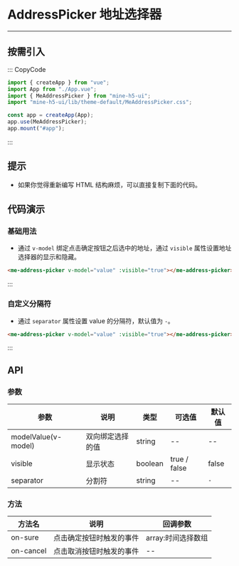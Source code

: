 # AddressPicker 地址选择器

---

## 按需引入

::: CopyCode

```JavaScript
import { createApp } from "vue";
import App from "./App.vue";
import { MeAddressPicker } from "mine-h5-ui";
import "mine-h5-ui/lib/theme-default/MeAddressPicker.css";

const app = createApp(App);
app.use(MeAddressPicker);
app.mount("#app");
```

:::

## 提示

- 如果你觉得重新编写 HTML 结构麻烦，可以直接复制下面的代码。

## 代码演示

### 基础用法

- 通过 `v-model` 绑定点击确定按钮之后选中的地址，通过 `visible` 属性设置地址选择器的显示和隐藏。

```HTML
<me-address-picker v-model="value" :visible="true"></me-address-picker>
```

:::

### 自定义分隔符

- 通过 `separator` 属性设置 value 的分隔符，默认值为 `-`。

```HTML
<me-address-picker v-model="value" :visible="true"></me-address-picker>
```

:::

## API

### 参数

| 参数                | 说明             | 类型    | 可选值       | 默认值 |
| ------------------- | ---------------- | ------- | ------------ | ------ |
| modelValue(v-model) | 双向绑定选择的值 | string  | --           | --     |
| visible             | 显示状态         | boolean | true / false | false  |
| separator           | 分割符           | string  | --           | `-`    |

### 方法

| 方法名    | 说明                     | 回调参数           |
| --------- | ------------------------ | ------------------ |
| on-sure   | 点击确定按钮时触发的事件 | array:时间选择数组 |
| on-cancel | 点击取消按钮时触发的事件 | --                 |
